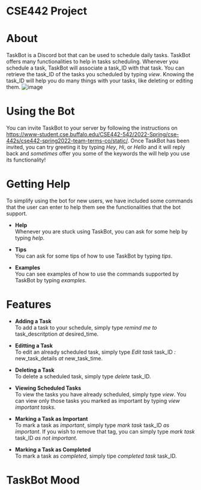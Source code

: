 # CSE442 Project

# **About**
TaskBot is a Discord bot that can be used to schedule daily tasks. TaskBot offers many functionalities to help in tasks scheduling. Whenever you schedule a task, TaskBot
will associate a task_ID with that task. You can retrieve the task_ID of the tasks you scheduled by typing *view*. Knowing the task_ID will help you do many things with 
your tasks, like deleting or editing them. 
![image](https://user-images.githubusercontent.com/43181965/161441175-a41d4a3d-bfd9-4864-b452-45843af50e18.png)

# **Using the Bot**
You can invite TaskBot to your server by following the instructions on https://www-student.cse.buffalo.edu/CSE442-542/2022-Spring/cse-442s/cse442-spring2022-team-terms-co/static/. Once TaskBot has been invited, you can try greeting it by typing *Hey*, *Hi*, or *Hello* and it will reply back and *sometimes* offer you some of the keywords the will help you use its functionality! 

# **Getting Help**
To simplify using the bot for new users, we have included some commands that the user can enter to help them see the functionalities that the bot support.

+ **Help**<br>
Whenever you are stuck using TaskBot, you can ask for some help by typing *help*.

+ **Tips**<br>
You can ask for some tips of how to use TaskBot by typing *tips*.

+ **Examples**<br>
You can see examples of how to use the commands supported by TaskBot by typing *examples*.

# **Features**
+ **Adding a Task**<br>
To add a task to your schedule, simply type *remind me to* task_descritption *at* desired_time.

+ **Editting a Task**<br>
To edit an already scheduled task, simply type *Edit task* task_ID *:* new_task_details *at* new_task_time.

+ **Deleting a Task**<br>
To delete a scheduled task, simply type *delete* task_ID.

+ **Viewing Scheduled Tasks**<br>
To view the tasks you have already scheduled, simply type *view*. You can view only those tasks you marked as important by typing *view important tasks*.

+ **Marking a Task as Important**<br>
To mark a task as *important*, simply type *mark task* task_ID *as important*. If you wish to remove that tag, you can simply type *mark task* task_ID *as not important*. 

+ **Marking a Task as Completed**<br>
To mark a task as *completed*, simply tipe *completed task* task_ID.

# **TaskBot Mood**
